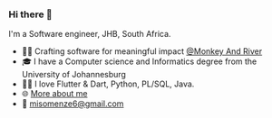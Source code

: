 ### Hi there 👋

I'm a Software engineer, JHB, South Africa.
- 👨‍💻 Crafting software for meaningful impact [@Monkey And River](https://monkeyandriver.com/)
- 🎓 I have a Computer science and Informatics degree from the University of Johannesburg
- 👨‍💻 I love Flutter & Dart, Python, PL/SQL, Java.
- 🌐 [More about me](misomenze.info)
- 📧 misomenze6@gmail.com
